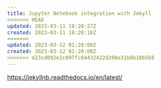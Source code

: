```yaml
---
title: Jupyter Notebook integration with Jekyll
<<<<<<< HEAD
updated: 2023-03-11 18:20:27Z
created: 2023-03-11 18:20:16Z
=======
updated: 2023-03-12 01:20:00Z
created: 2023-03-12 01:20:00Z
>>>>>>> d23cd092e2c097fc84432422d208e31bdb18b568
---
```


https://jekyllnb.readthedocs.io/en/latest/
